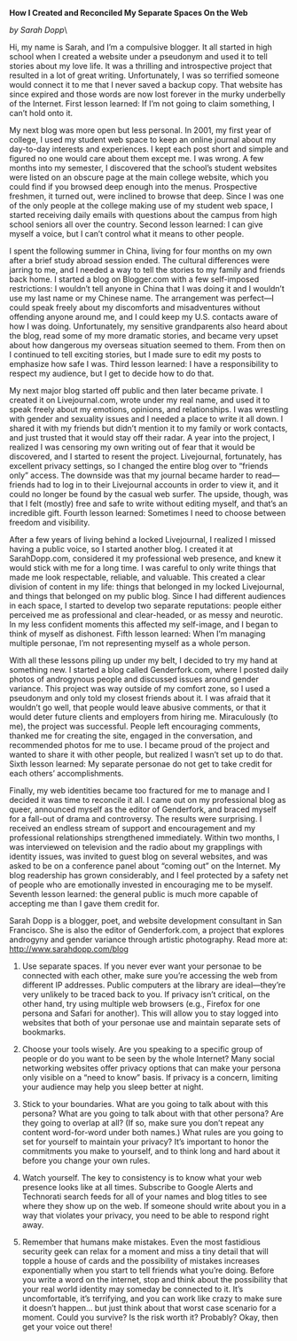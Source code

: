 **How I Created and Reconciled My Separate Spaces On the Web**

*by Sarah Dopp*\

Hi, my name is Sarah, and I’m a compulsive blogger. It all started in
high school when I created a website under a pseudonym and used it to
tell stories about my love life. It was a thrilling and introspective
project that resulted in a lot of great writing. Unfortunately, I was so
terrified someone would connect it to me that I never saved a backup
copy. That website has since expired and those words are now lost
forever in the murky underbelly of the Internet. First lesson learned:
If I’m not going to claim something, I can’t hold onto it.

My next blog was more open but less personal. In 2001, my first year of
college, I used my student web space to keep an online journal about my
day-to-day interests and experiences. I kept each post short and simple
and figured no one would care about them except me. I was wrong. A few
months into my semester, I discovered that the school’s student websites
were listed on an obscure page at the main college website, which you
could find if you browsed deep enough into the menus. Prospective
freshmen, it turned out, were inclined to browse that deep. Since I was
one of the only people at the college making use of my student web
space, I started receiving daily emails with questions about the campus
from high school seniors all over the country. Second lesson learned: I
can give myself a voice, but I can’t control what it means to other
people.

I spent the following summer in China, living for four months on my own
after a brief study abroad session ended. The cultural differences were
jarring to me, and I needed a way to tell the stories to my family and
friends back home. I started a blog on Blogger.com with a few
self-imposed restrictions: I wouldn’t tell anyone in China that I was
doing it and I wouldn’t use my last name or my Chinese name. The
arrangement was perfect—I could speak freely about my discomforts and
misadventures without offending anyone around me, and I could keep my
U.S. contacts aware of how I was doing. Unfortunately, my sensitive
grandparents also heard about the blog, read some of my more dramatic
stories, and became very upset about how dangerous my overseas situation
seemed to them. From then on I continued to tell exciting stories, but I
made sure to edit my posts to emphasize how safe I was. Third lesson
learned: I have a responsibility to respect my audience, but I get to
decide how to do that.

My next major blog started off public and then later became private. I
created it on Livejournal.com, wrote under my real name, and used it to
speak freely about my emotions, opinions, and relationships. I was
wrestling with gender and sexuality issues and I needed a place to write
it all down. I shared it with my friends but didn’t mention it to my
family or work contacts, and just trusted that it would stay off their
radar. A year into the project, I realized I was censoring my own
writing out of fear that it would be discovered, and I started to resent
the project. Livejournal, fortunately, has excellent privacy settings,
so I changed the entire blog over to “friends only” access. The downside
was that my journal became harder to read—friends had to log in to their
Livejournal accounts in order to view it, and it could no longer be
found by the casual web surfer. The upside, though, was that I felt
(mostly) free and safe to write without editing myself, and that’s an
incredible gift. Fourth lesson learned: Sometimes I need to choose
between freedom and visibility.

After a few years of living behind a locked Livejournal, I realized I
missed having a public voice, so I started another blog. I created it at
SarahDopp.com, considered it my professional web presence, and knew it
would stick with me for a long time. I was careful to only write things
that made me look respectable, reliable, and valuable. This created a
clear division of content in my life: things that belonged in my locked
Livejournal, and things that belonged on my public blog. Since I had
different audiences in each space, I started to develop two separate
reputations: people either perceived me as professional and
clear-headed, or as messy and neurotic. In my less confident moments
this affected my self-image, and I began to think of myself as
dishonest. Fifth lesson learned: When I’m managing multiple personae,
I’m not representing myself as a whole person.

With all these lessons piling up under my belt, I decided to try my hand
at something new. I started a blog called Genderfork.com, where I posted
daily photos of androgynous people and discussed issues around gender
variance. This project was way outside of my comfort zone, so I used a
pseudonym and only told my closest friends about it. I was afraid that
it wouldn’t go well, that people would leave abusive comments, or that
it would deter future clients and employers from hiring me. Miraculously
(to me), the project was successful. People left encouraging comments,
thanked me for creating the site, engaged in the conversation, and
recommended photos for me to use. I became proud of the project and
wanted to share it with other people, but realized I wasn’t set up to do
that. Sixth lesson learned: My separate personae do not get to take
credit for each others’ accomplishments.

Finally, my web identities became too fractured for me to manage and I
decided it was time to reconcile it all. I came out on my professional
blog as queer, announced myself as the editor of Genderfork, and braced
myself for a fall-out of drama and controversy. The results were
surprising. I received an endless stream of support and encouragement
and my professional relationships strengthened immediately. Within two
months, I was interviewed on television and the radio about my
grapplings with identity issues, was invited to guest blog on several
websites, and was asked to be on a conference panel about “coming out”
on the Internet. My blog readership has grown considerably, and I feel
protected by a safety net of people who are emotionally invested in
encouraging me to be myself. Seventh lesson learned: the general public
is much more capable of accepting me than I gave them credit for.

Sarah Dopp is a blogger, poet, and website development consultant in San
Francisco. She is also the editor of Genderfork.com, a project that
explores androgyny and gender variance through artistic photography.
Read more at:\
<http://www.sarahdopp.com/blog>

1.  Use separate spaces. If you never ever want your personae to be
    connected with each other, make sure you’re accessing the web from
    different IP addresses. Public computers at the library are
    ideal—they’re very unlikely to be traced back to you. If privacy
    isn’t critical, on the other hand, try using multiple web browsers
    (e.g., Firefox for one persona and Safari for another). This will
    allow you to stay logged into websites that both of your personae
    use and maintain separate sets of bookmarks.

2.  Choose your tools wisely. Are you speaking to a specific group of
    people or do you want to be seen by the whole Internet? Many social
    networking websites offer privacy options that can make your persona
    only visible on a “need to know” basis. If privacy is a concern,
    limiting your audience may help you sleep better at night.

3.  Stick to your boundaries. What are you going to talk about with this
    persona? What are you going to talk about with that other persona?
    Are they going to overlap at all? (If so, make sure you don’t repeat
    any content word-for-word under both names.) What rules are you
    going to set for yourself to maintain your privacy? It’s important
    to honor the commitments you make to yourself, and to think long and
    hard about it before you change your own rules.

4.  Watch yourself. The key to consistency is to know what your web
    presence looks like at all times. Subscribe to Google Alerts and
    Technorati search feeds for all of your names and blog titles to see
    where they show up on the web. If someone should write about you in
    a way that violates your privacy, you need to be able to respond
    right away.

5.  Remember that humans make mistakes. Even the most fastidious
    security geek can relax for a moment and miss a tiny detail that
    will topple a house of cards and the possibility of mistakes
    increases exponentially when you start to tell friends what you’re
    doing. Before you write a word on the internet, stop and think about
    the possibility that your real world identity may someday be
    connected to it. It’s uncomfortable, it’s terrifying, and you can
    work like crazy to make sure it doesn’t happen... but just think
    about that worst case scenario for a moment. Could you survive? Is
    the risk worth it? Probably? Okay, then get your voice out there!


